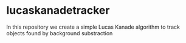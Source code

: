 # lucaskanadetracker
In this repository we create a simple Lucas Kanade algorithm to track objects found by background substraction
